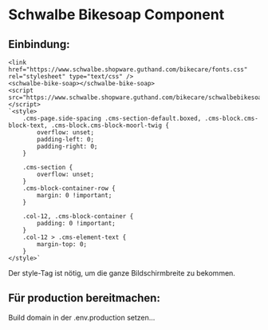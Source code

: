 # Schwalbe Bikesoap Component

## Einbindung:

```
<link href="https://www.schwalbe.shopware.guthand.com/bikecare/fonts.css" rel="stylesheet" type="text/css" />
<schwalbe-bike-soap></schwalbe-bike-soap>
<script src="https://www.schwalbe.shopware.guthand.com/bikecare/schwalbebikesoap_.umd.js"></script>
`<style>
    .cms-page.side-spacing .cms-section-default.boxed, .cms-block.cms-block-text, .cms-block.cms-block-moorl-twig {
        overflow: unset;
        padding-left: 0;
        padding-right: 0;
    }
    
    .cms-section {
        overflow: unset;
    }
    .cms-block-container-row {
        margin: 0 !important;
    }

    .col-12, .cms-block-container {
        padding: 0 !important;
    }
    .col-12 > .cms-element-text {
        margin-top: 0;
    }
</style>`
```

Der style-Tag ist nötig, um die ganze Bildschirmbreite zu bekommen.

## Für production bereitmachen:
Build domain  in der .env.production setzen...